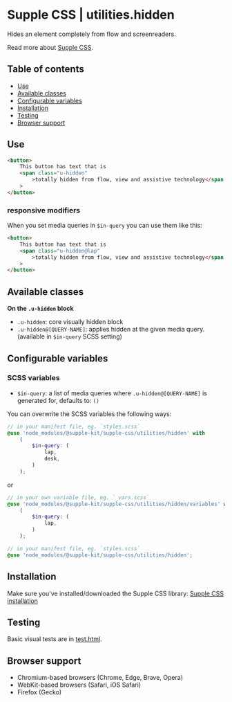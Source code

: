 # Supple CSS | utilities.hidden

Hides an element completely from flow and screenreaders.

Read more about [Supple CSS](https://github.com/supple-css/supple).

## Table of contents

- [Use](#use)
- [Available classes](#available-classes)
- [Configurable variables](#configurable-variables)
- [Installation](#installation)
- [Testing](#testing)
- [Browser support](#browser-support)

## Use

```html
<button>
	This button has text that is
	<span class="u-hidden"
		>totally hidden from flow, view and assistive technology</span
	>
</button>
```

### responsive modifiers

When you set media queries in `$in-query` you can use them like this:

```html
<button>
	This button has text that is
	<span class="u-hidden@lap"
		>totally hidden from flow, view and assistive technology</span
	>
</button>
```

## Available classes

**On the `.u-hidden` block**

- `.u-hidden`: core visually hidden block
- `.u-hidden@[QUERY-NAME]`: applies hidden at the given media query. (available in `$in-query` SCSS setting)

## Configurable variables

### SCSS variables

- `$in-query`: a list of media queries where `.u-hidden@[QUERY-NAME]` is generated for, defaults to: `()`

You can overwrite the SCSS variables the following ways:

```scss
// in your manifest file, eg. `styles.scss`
@use 'node_modules/@supple-kit/supple-css/utilities/hidden' with
	(
		$in-query: (
			lap,
			desk,
		)
	);
```

or

```scss
// in your own variable file, eg. `_vars.scss`
@use 'node_modules/@supple-kit/supple-css/utilities/hidden/variables' with
	(
		$in-query: (
			lap,
		)
	);

// in your manifest file, eg. `styles.scss`
@use 'node_modules/@supple-kit/supple-css/utilities/hidden';
```

## Installation

Make sure you've installed/downloaded the Supple CSS library: [Supple CSS installation](../../#installation)

## Testing

Basic visual tests are in [test.html](https://supple-kit.github.io/supple-css/utilities/hidden/test.html).

## Browser support

- Chromium-based browsers (Chrome, Edge, Brave, Opera)
- WebKit-based browsers (Safari, iOS Safari)
- Firefox (Gecko)
